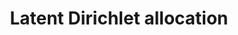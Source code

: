 ---
{
  "area": "computer-vision",
  "title": "Latent Dirichlet allocation",
  "year": null,
  "categories": [
      "latent-variable-models"
  ],
  "components": [],
  "thumbnail": null,
  "introduced_by": null,
  "links": [
    {
      "title": "Wikipedia",
      "type": "wikipedia",
      "url": "https://en.wikipedia.org/wiki/Latent_Dirichlet_allocation"
    }
  ]
}
---